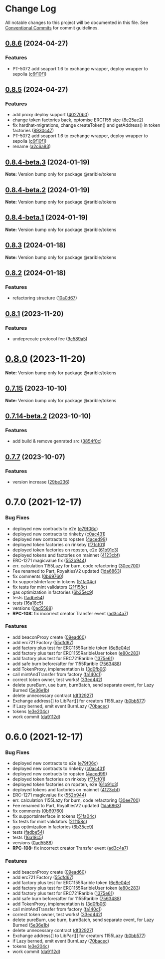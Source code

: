# Change Log

All notable changes to this project will be documented in this file.
See [Conventional Commits](https://conventionalcommits.org) for commit guidelines.

## [0.8.6](https://github.com/rarible/protocol-contracts/compare/v0.8.1...v0.8.6) (2024-04-27)

### Features

- PT-5072 add seaport 1.6 to exchange wrapper, deploy wrapper to sepolia ([c6f10f1](https://github.com/rarible/protocol-contracts/commit/c6f10f151740dd76da0e997b8bf499f03cba00a9))

## [0.8.5](https://github.com/rarible/protocol-contracts/compare/v0.8.1...v0.8.5) (2024-04-27)

### Features

- add proxy deploy support ([40270b0](https://github.com/rarible/protocol-contracts/commit/40270b07cdb2e061a3a349535f7bb9717e686eb7))
- change token factories back, optomise ERC1155 size ([8e25ae2](https://github.com/rarible/protocol-contracts/commit/8e25ae2ae5c03166ef3524935c827f168f6d0445))
- fix hardhat-migrations, change createToken() and getAddress() in token factories ([8930c47](https://github.com/rarible/protocol-contracts/commit/8930c47eec9da0b3bcbe5c6a467cae3e803085e2))
- PT-5072 add seaport 1.6 to exchange wrapper, deploy wrapper to sepolia ([c6f10f1](https://github.com/rarible/protocol-contracts/commit/c6f10f151740dd76da0e997b8bf499f03cba00a9))
- rename ([a2c6a83](https://github.com/rarible/protocol-contracts/commit/a2c6a83b94a89fc9aaddfa1e754cbf5c1280b8c7))

## [0.8.4-beta.3](https://github.com/rarible/protocol-contracts/compare/v0.8.4-beta.2...v0.8.4-beta.3) (2024-01-19)

**Note:** Version bump only for package @rarible/tokens

## [0.8.4-beta.2](https://github.com/rarible/protocol-contracts/compare/v0.8.4-beta.1...v0.8.4-beta.2) (2024-01-19)

**Note:** Version bump only for package @rarible/tokens

## [0.8.4-beta.1](https://github.com/rarible/protocol-contracts/compare/v0.8.3...v0.8.4-beta.1) (2024-01-19)

**Note:** Version bump only for package @rarible/tokens

## [0.8.3](https://github.com/rarible/protocol-contracts/compare/v0.8.2...v0.8.3) (2024-01-18)

**Note:** Version bump only for package @rarible/tokens

## [0.8.2](https://github.com/rarible/protocol-contracts/compare/v0.8.1...v0.8.2) (2024-01-18)

### Features

- refactoring structure ([10a0d67](https://github.com/rarible/protocol-contracts/commit/10a0d673d9a589aa8e341ea5e3aa9c0657cabe2d))

## [0.8.1](https://github.com/rarible/protocol-contracts/compare/v0.7.15...v0.8.1) (2023-11-20)

### Features

- undeprecate protocol fee ([9c589a5](https://github.com/rarible/protocol-contracts/commit/9c589a57028b2f541245f0e96557c535d1740bf9))

# [0.8.0](https://github.com/rarible/protocol-contracts/compare/v0.7.15...v0.8.0) (2023-11-20)

**Note:** Version bump only for package @rarible/tokens

## [0.7.15](https://github.com/rarible/protocol-contracts/compare/v0.7.14-beta.3...v0.7.15) (2023-10-10)

**Note:** Version bump only for package @rarible/tokens

## [0.7.14-beta.2](https://github.com/rarible/protocol-contracts/compare/v0.7.14-beta.1...v0.7.14-beta.2) (2023-10-10)

### Features

- add build & remove genrated src ([3854f0c](https://github.com/rarible/protocol-contracts/commit/3854f0c2581a721e079215ad0cdcec4680bca9fd))

## [0.7.7](https://github.com/rarible/protocol-contracts/compare/v0.3.0-beta7...v0.7.7) (2023-10-07)

### Features

- version increase ([29be236](https://github.com/rarible/protocol-contracts/commit/29be236fdfefbabf0922457a9fdc3e0a219088bd))

# 0.7.0 (2021-12-17)

### Bug Fixes

- deployed new contracts to e2e ([e79f06c](https://github.com/rarible/protocol-contracts/commit/e79f06c5723b5b2f06d09698d53b7dd928a64dfc))
- deployed new contracts to rinkeby ([c0ac431](https://github.com/rarible/protocol-contracts/commit/c0ac431f4b71a1cbd072b5bce1e347dc36e65ef9))
- deployed new contracts to ropsten ([4aced99](https://github.com/rarible/protocol-contracts/commit/4aced9924ece047cdffc9366fa528ff7b4ba2366))
- deployed token factories on rinkeby ([f71cf01](https://github.com/rarible/protocol-contracts/commit/f71cf01debab7c35973d7402538b7fcc3b36384d))
- deployed token factories on ropsten, e2e ([61b91c3](https://github.com/rarible/protocol-contracts/commit/61b91c355a8bfb86e6b3650c993de4be161daa15))
- deployed tokens and factories on mainnet ([4123cbf](https://github.com/rarible/protocol-contracts/commit/4123cbf4a3078fc62a93b891f5c7c7b06e7d9834))
- ERC-1271 magicvalue fix ([552b944](https://github.com/rarible/protocol-contracts/commit/552b944ec8ba8f0389939c4bb38b94b3cea323f5))
- err. calculation 1155Lazy for burn, code refactoring ([30ee700](https://github.com/rarible/protocol-contracts/commit/30ee70015b15c144aacbb68563d17b2c5af40621))
- Fee renamed to Part, RoyaltiesV2 updated ([1da6863](https://github.com/rarible/protocol-contracts/commit/1da686390f1190230bc7805d40005a017e4a14ea))
- fix comments ([0b69760](https://github.com/rarible/protocol-contracts/commit/0b697600414bfb9dc7278e70fc57326e66798693))
- fix supportsInterface in tokens ([51fa04c](https://github.com/rarible/protocol-contracts/commit/51fa04ccebf12a92ca12805fc28885daac4d8abd))
- fix tests for mint validators ([21f158c](https://github.com/rarible/protocol-contracts/commit/21f158c430af330ba283593bbf6f6545bb863f6f))
- gas optimization in factories ([6b35ec9](https://github.com/rarible/protocol-contracts/commit/6b35ec98df3bbc2d1c4e9381cbc8cc23c34d1ade))
- tests ([fadbe54](https://github.com/rarible/protocol-contracts/commit/fadbe547656ea121decb22fb1a9ca17cfeef496e))
- tests ([16a18c5](https://github.com/rarible/protocol-contracts/commit/16a18c50fb3b1a2ca0219731d4f7880a62b0911c))
- versions ([0ad5588](https://github.com/rarible/protocol-contracts/commit/0ad55889363d61af06dfcddda7859762bcfa7820))
- **RPC-108:** fix incorrect creator Transfer event ([ad3c4a7](https://github.com/rarible/protocol-contracts/commit/ad3c4a788eb32af7876cc5a415e6763aed7bfaeb))

### Features

- add beaconProxy create ([09ead60](https://github.com/rarible/protocol-contracts/commit/09ead609f9cee20912e368a736b87141139e32cc))
- add erc721 Factory ([55dfd67](https://github.com/rarible/protocol-contracts/commit/55dfd670ea1bbfaec4a1e33d3058112ab1a5b549))
- add factory plus test for ERC1155Rarible token ([6e8e04e](https://github.com/rarible/protocol-contracts/commit/6e8e04e8255dd7d3b286460f6a367c9b43cab50d))
- add factory plus test for ERC1155RaribleUser token ([e80c283](https://github.com/rarible/protocol-contracts/commit/e80c28362f8cd74253e383a6aa40aaa572c6450f))
- add factory plus test for ERC721Rarible ([1375e61](https://github.com/rarible/protocol-contracts/commit/1375e612aa168b8a7927d9f37d6b5169db90efe9))
- add safe burn before/after for 1155Rarible ([7563488](https://github.com/rarible/protocol-contracts/commit/75634880ea21b24f7f2ce0ac85651c570b29e432))
- add TokenProxy, implementation is ([3d0fb06](https://github.com/rarible/protocol-contracts/commit/3d0fb06782accc18aca7dd49246626dad04084b4))
- call mintAndTransfer from factory ([fa140c1](https://github.com/rarible/protocol-contracts/commit/fa140c1cc1787f064e41963cdd872d0c3fd7b9cb))
- correct token owner, test works! ([33ed442](https://github.com/rarible/protocol-contracts/commit/33ed442295f6bee236f128d7caf0785829d84e30))
- delete pureBurn, use burn, burnBatch, send separate event, for Lazy Burned ([5e36e1b](https://github.com/rarible/protocol-contracts/commit/5e36e1b2826693fa89d7efde4afbc224b8514c14))
- delete unnecessary contract ([df32927](https://github.com/rarible/protocol-contracts/commit/df32927e50e6ff43203b5bddd7c2cd61d3c67c5c))
- Exchange address[] to LibPart[] for creators 1155Lazy ([b0bb577](https://github.com/rarible/protocol-contracts/commit/b0bb5775c1b8d9ff0ca5e3d15d30af910eddf73b))
- if Lazy berned, emit event BurnLazy ([70bacec](https://github.com/rarible/protocol-contracts/commit/70bacecd6b342e57d8d92cadbbdfd7d89bb1bd02))
- tokens ([e3e204c](https://github.com/rarible/protocol-contracts/commit/e3e204c161d18f4bb4d36bc72fdbbae98619a120))
- work commit ([da9112d](https://github.com/rarible/protocol-contracts/commit/da9112d9f0641da72014d5a68680417819805399))

# 0.6.0 (2021-12-17)

### Bug Fixes

- deployed new contracts to e2e ([e79f06c](https://github.com/rarible/protocol-contracts/commit/e79f06c5723b5b2f06d09698d53b7dd928a64dfc))
- deployed new contracts to rinkeby ([c0ac431](https://github.com/rarible/protocol-contracts/commit/c0ac431f4b71a1cbd072b5bce1e347dc36e65ef9))
- deployed new contracts to ropsten ([4aced99](https://github.com/rarible/protocol-contracts/commit/4aced9924ece047cdffc9366fa528ff7b4ba2366))
- deployed token factories on rinkeby ([f71cf01](https://github.com/rarible/protocol-contracts/commit/f71cf01debab7c35973d7402538b7fcc3b36384d))
- deployed token factories on ropsten, e2e ([61b91c3](https://github.com/rarible/protocol-contracts/commit/61b91c355a8bfb86e6b3650c993de4be161daa15))
- deployed tokens and factories on mainnet ([4123cbf](https://github.com/rarible/protocol-contracts/commit/4123cbf4a3078fc62a93b891f5c7c7b06e7d9834))
- ERC-1271 magicvalue fix ([552b944](https://github.com/rarible/protocol-contracts/commit/552b944ec8ba8f0389939c4bb38b94b3cea323f5))
- err. calculation 1155Lazy for burn, code refactoring ([30ee700](https://github.com/rarible/protocol-contracts/commit/30ee70015b15c144aacbb68563d17b2c5af40621))
- Fee renamed to Part, RoyaltiesV2 updated ([1da6863](https://github.com/rarible/protocol-contracts/commit/1da686390f1190230bc7805d40005a017e4a14ea))
- fix comments ([0b69760](https://github.com/rarible/protocol-contracts/commit/0b697600414bfb9dc7278e70fc57326e66798693))
- fix supportsInterface in tokens ([51fa04c](https://github.com/rarible/protocol-contracts/commit/51fa04ccebf12a92ca12805fc28885daac4d8abd))
- fix tests for mint validators ([21f158c](https://github.com/rarible/protocol-contracts/commit/21f158c430af330ba283593bbf6f6545bb863f6f))
- gas optimization in factories ([6b35ec9](https://github.com/rarible/protocol-contracts/commit/6b35ec98df3bbc2d1c4e9381cbc8cc23c34d1ade))
- tests ([fadbe54](https://github.com/rarible/protocol-contracts/commit/fadbe547656ea121decb22fb1a9ca17cfeef496e))
- tests ([16a18c5](https://github.com/rarible/protocol-contracts/commit/16a18c50fb3b1a2ca0219731d4f7880a62b0911c))
- versions ([0ad5588](https://github.com/rarible/protocol-contracts/commit/0ad55889363d61af06dfcddda7859762bcfa7820))
- **RPC-108:** fix incorrect creator Transfer event ([ad3c4a7](https://github.com/rarible/protocol-contracts/commit/ad3c4a788eb32af7876cc5a415e6763aed7bfaeb))

### Features

- add beaconProxy create ([09ead60](https://github.com/rarible/protocol-contracts/commit/09ead609f9cee20912e368a736b87141139e32cc))
- add erc721 Factory ([55dfd67](https://github.com/rarible/protocol-contracts/commit/55dfd670ea1bbfaec4a1e33d3058112ab1a5b549))
- add factory plus test for ERC1155Rarible token ([6e8e04e](https://github.com/rarible/protocol-contracts/commit/6e8e04e8255dd7d3b286460f6a367c9b43cab50d))
- add factory plus test for ERC1155RaribleUser token ([e80c283](https://github.com/rarible/protocol-contracts/commit/e80c28362f8cd74253e383a6aa40aaa572c6450f))
- add factory plus test for ERC721Rarible ([1375e61](https://github.com/rarible/protocol-contracts/commit/1375e612aa168b8a7927d9f37d6b5169db90efe9))
- add safe burn before/after for 1155Rarible ([7563488](https://github.com/rarible/protocol-contracts/commit/75634880ea21b24f7f2ce0ac85651c570b29e432))
- add TokenProxy, implementation is ([3d0fb06](https://github.com/rarible/protocol-contracts/commit/3d0fb06782accc18aca7dd49246626dad04084b4))
- call mintAndTransfer from factory ([fa140c1](https://github.com/rarible/protocol-contracts/commit/fa140c1cc1787f064e41963cdd872d0c3fd7b9cb))
- correct token owner, test works! ([33ed442](https://github.com/rarible/protocol-contracts/commit/33ed442295f6bee236f128d7caf0785829d84e30))
- delete pureBurn, use burn, burnBatch, send separate event, for Lazy Burned ([5e36e1b](https://github.com/rarible/protocol-contracts/commit/5e36e1b2826693fa89d7efde4afbc224b8514c14))
- delete unnecessary contract ([df32927](https://github.com/rarible/protocol-contracts/commit/df32927e50e6ff43203b5bddd7c2cd61d3c67c5c))
- Exchange address[] to LibPart[] for creators 1155Lazy ([b0bb577](https://github.com/rarible/protocol-contracts/commit/b0bb5775c1b8d9ff0ca5e3d15d30af910eddf73b))
- if Lazy berned, emit event BurnLazy ([70bacec](https://github.com/rarible/protocol-contracts/commit/70bacecd6b342e57d8d92cadbbdfd7d89bb1bd02))
- tokens ([e3e204c](https://github.com/rarible/protocol-contracts/commit/e3e204c161d18f4bb4d36bc72fdbbae98619a120))
- work commit ([da9112d](https://github.com/rarible/protocol-contracts/commit/da9112d9f0641da72014d5a68680417819805399))
